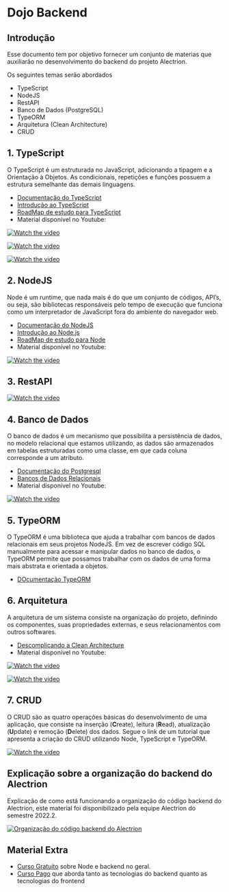 # Dojo Backend

## Introdução

Esse documento tem por objetivo fornecer um conjunto de materias que auxiliarão no desenvolvimento do backend do projeto Alectrion.

Os seguintes temas serão abordados

- TypeScript
- NodeJS
- RestAPI
- Banco de Dados (PostgreSQL)
- TypeORM
- Arquitetura (Clean Architecture)
- CRUD

## 1. TypeScript

O TypeScript é um estruturada no JavaScript, adicionando a tipagem e a Orientação à Objetos. As condicionais, repetições e funções possuem a estrutura semelhante das demais linguagens.

- [Documentação do TypeScript](https://www.typescriptlang.org/docs/handbook/typescript-from-scratch.html)
- [Introdução ao TypeScript](https://www.devmedia.com.br/introducao-ao-typescript/36729)
- [RoadMap de estudo para TypeScript](https://roadmap.sh/typescript)
- Material disponível no Youtube:

[![Watch the video](https://img.youtube.com/vi/67ki0t_VWc0/maxresdefault.jpg)](https://www.youtube.com/playlist?list=PL62G310vn6nGg5OzjxE8FbYDzCs_UqrUs)

[![Watch the video](https://img.youtube.com/vi/30LWjhZzg50/maxresdefault.jpg)](https://www.youtube.com/watch?v=30LWjhZzg50)

[![Watch the video](https://img.youtube.com/vi/gp5H0Vw39yw/maxresdefault.jpg)](https://www.youtube.com/watch?v=gp5H0Vw39yw)

## 2. NodeJS

Node é um runtime, que nada mais é do que um conjunto de códigos, API’s, ou seja, são bibliotecas responsáveis pelo tempo de execução que funciona como um interpretador de JavaScript fora do ambiente do navegador web.

- [Documentação do NodeJS](https://nodejs.org/pt-br/docs)
- [Introdução ao Node.js](https://diegomariano.com/introducao-ao-node-js/)
- [RoadMap de estudo para Node](https://roadmap.sh/nodejs)
- Material disponível no Youtube:

[![Watch the video](https://img.youtube.com/vi/gG3pytAY2MY/maxresdefault.jpg)](https://www.youtube.com/watch?v=gG3pytAY2MY)

## 3. RestAPI
[![Watch the video](https://img.youtube.com/vi/ghTrp1x_1As/maxresdefault.jpg)](https://www.youtube.com/watch?v=ghTrp1x_1As)

## 4. Banco de Dados

O banco de dados é um mecanismo que possibilita a persistência de dados, no modelo relacional que estamos utilizando, as dados são armazenados em tabelas estruturadas como uma classe, em que cada coluna corresponde a um atributo.

- [Documentação do Postgresql](https://www.postgresql.org/docs/)
- [Bancos de Dados Relacionais](https://www.devmedia.com.br/bancos-de-dados-relacionais/20401)
- Material disponível no Youtube:

[![Watch the video](https://img.youtube.com/vi/l5VXbLNYu2U/maxresdefault.jpg)](https://www.youtube.com/watch?v=l5VXbLNYu2U)


## 5. TypeORM

O TypeORM é uma biblioteca que ajuda a trabalhar com bancos de dados relacionais em seus projetos NodeJS. Em vez de escrever código SQL manualmente para acessar e manipular dados no banco de dados, o TypeORM permite que possamos trabalhar com os dados de uma forma mais abstrata e orientada a objetos.

- [DOcumentação TypeORM](https://typeorm.io/)

## 6. Arquitetura

A arquitetura de um sistema consiste na organização do projeto, definindo os componentes, suas propriedades externas, e seus relacionamentos com outros softwares.

- [Descomplicando a Clean Architecture](https://medium.com/luizalabs/descomplicando-a-clean-architecture-cf4dfc4a1ac6)
- Material disponível no Youtube:

[![Watch the video](https://img.youtube.com/vi/kYx1QC1XZSo/maxresdefault.jpg)](https://www.youtube.com/watch?v=kYx1QC1XZSo)

[![Watch the video](https://img.youtube.com/vi/7BNoxRntLYo/maxresdefault.jpg)](https://www.youtube.com/watch?v=7BNoxRntLYo)


## 7. CRUD

O CRUD são as quatro operações básicas do desenvolvimento de uma aplicação, que consiste na inserção (**C**reate), leitura (**R**ead), atualização (**U**pdate) e remoção (**D**elete) dos dados. Segue o link de um tutorial que apresenta a criação do CRUD utilizando Node, TypeScript e TypeORM.

[![Watch the video](https://img.youtube.com/vi/j8cm2C5-xn8/maxresdefault.jpg)](https://www.youtube.com/watch?v=j8cm2C5-xn8)


## Explicação sobre a organização do backend do Alectrion

Explicação de como está funcionando a organização do código backend do Alectrion, este material foi disponibilizado pela equipe Alectrion do semestre 2022.2.

[![Organização do código backend do Alectrion](https://img.youtube.com/vi/Rn4D-ObdteI/maxresdefault.jpg)](https://www.youtube.com/watch?v=Rn4D-ObdteI)

## Material Extra

- [Curso Gratuito](https://www.freecodecamp.org/learn/back-end-development-and-apis/#managing-packages-with-npm) sobre Node e backend no geral.
- [Curso Pago](https://www.udemy.com/course/dev-fullstack/) que aborda tanto as tecnologias do backend quanto as tecnologias do frontend
